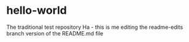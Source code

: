 # hello-world
The traditional test repository
Ha - this is me editing the readme-edits branch version of the README.md file
